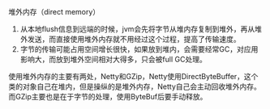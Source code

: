 堆外内存（direct memory）
1. 从本地flush信息到远端的时候，jvm会先将字节从堆内存复制到堆外，再从堆外发送，而直接使用堆外内存就不用经过这个过程，提高了传输速度。
2. 字节的传输可能占用空间增长很快，如果放到堆内，会需要经常GC，对应用影响大，而放到堆外空间相对大得多，只会被full GC处理。

使用堆外内存的主要有两处，Netty和GZip，Netty使用DirectByteBuffer，这个类的对象自己在堆内，但是操纵的是堆外内存，Netty自己会主动回收堆外内存。而GZip主要也是在于字节的处理，使用ByteBuf后要手动释放。